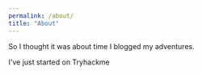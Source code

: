 ```yaml
---
permalink: /about/
title: "About"
---
```


So I thought it was about time I blogged my adventures.

I've just started on Tryhackme
<script src="https://tryhackme.com/badge/109590"></script>